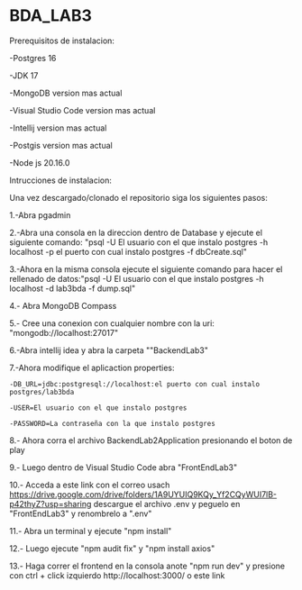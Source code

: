 # BDA_LAB3

Prerequisitos de instalacion:

-Postgres 16

-JDK 17

-MongoDB version mas actual

-Visual Studio Code version mas actual

-Intellij version mas actual

-Postgis version mas actual

-Node js 20.16.0

Intrucciones de instalacion:

Una vez descargado/clonado el repositorio siga los siguientes pasos:

1.-Abra pgadmin

2.-Abra una consola en la direccion dentro de Database y ejecute el siguiente comando: "psql -U El usuario con el que instalo postgres -h localhost -p el puerto con cual instalo postgres -f dbCreate.sql"

3.-Ahora en la misma consola ejecute el siguiente comando para hacer el rellenado de datos:"psql -U El usuario con el que instalo postgres -h localhost -d lab3bda -f dump.sql"

4.- Abra MongoDB Compass

5.- Cree una conexion con cualquier nombre con la uri: "mongodb://localhost:27017"

6.-Abra intellij idea y abra la carpeta ""BackendLab3"

7.-Ahora modifique el aplicaction properties:

    -DB_URL=jdbc:postgresql://localhost:el puerto con cual instalo postgres/lab3bda

    -USER=El usuario con el que instalo postgres

    -PASSWORD=La contraseña con la que instalo postgres

8.- Ahora corra el archivo BackendLab2Application presionando el boton de play

9.- Luego dentro de Visual Studio Code abra "FrontEndLab3"

10.- Acceda a este link con el correo usach https://drive.google.com/drive/folders/1A9UYUIQ9KQy_Yf2CQyWUI7lB-p42thyZ?usp=sharing descargue el archivo .env y peguelo en "FrontEndLab3"  y renombrelo a ".env"

11.- Abra un terminal y ejecute "npm install"

12.- Luego ejecute "npm audit fix" y "npm install axios"

13.- Haga correr el frontend en la consola anote "npm run dev" y presione con ctrl + click izquierdo http://localhost:3000/ o este link



